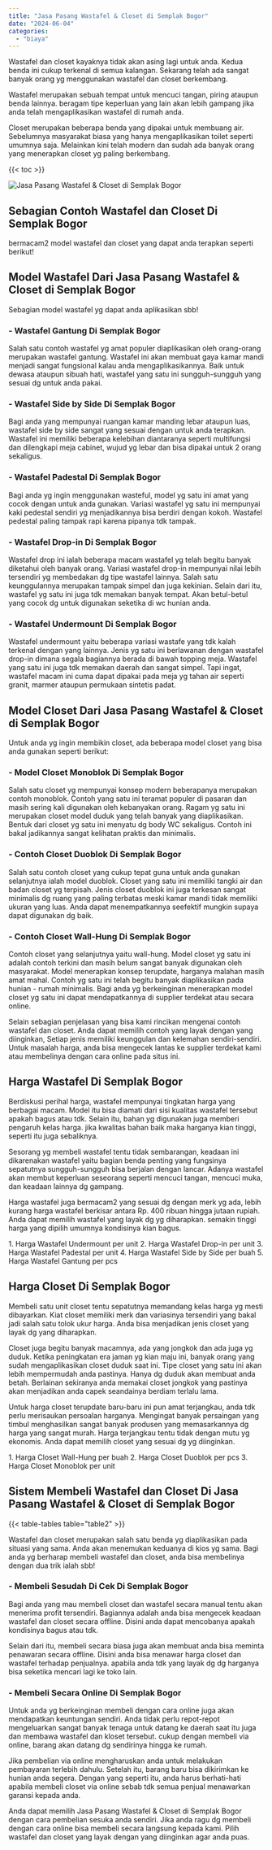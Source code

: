 ```yaml
---
title: "Jasa Pasang Wastafel & Closet di Semplak Bogor"
date: "2024-06-04"
categories: 
  - "biaya"
---
```


Wastafel dan closet kayaknya tidak akan asing lagi untuk anda. Kedua benda ini cukup terkenal di semua kalangan. Sekarang telah ada sangat banyak orang yg menggunakan wastafel dan closet berkembang.

Wastafel merupakan sebuah tempat untuk mencuci tangan, piring ataupun benda lainnya. beragam tipe keperluan yang lain akan lebih gampang jika anda telah mengaplikasikan wastafel di rumah anda.

Closet merupakan beberapa benda yang dipakai untuk membuang air. Sebelumnya masyarakat biasa yang hanya mengaplikasikan toilet seperti umumnya saja. Melainkan kini telah modern dan sudah ada banyak orang yang menerapkan closet yg paling berkembang.

{{< toc >}}

![Jasa Pasang Wastafel & Closet di Semplak Bogor](/images/wastafel-closet-murah23.png)

## Sebagian Contoh Wastafel dan Closet Di Semplak Bogor

bermacam2 model wastafel dan closet yang dapat anda terapkan seperti berikut!

## Model Wastafel Dari Jasa Pasang Wastafel & Closet di Semplak Bogor

Sebagian model wastafel yg dapat anda aplikasikan sbb!

### \- Wastafel Gantung Di Semplak Bogor

Salah satu contoh wastafel yg amat populer diaplikasikan oleh orang-orang merupakan wastafel gantung. Wastafel ini akan membuat gaya kamar mandi menjadi sangat fungsional kalau anda mengaplikasikannya. Baik untuk dewasa ataupun sibuah hati, wastafel yang satu ini sungguh-sungguh yang sesuai dg untuk anda pakai.

### \- Wastafel Side by Side Di Semplak Bogor

Bagi anda yang mempunyai ruangan kamar manding lebar ataupun luas, wastafel side by side sangat yang sesuai dengan untuk anda terapkan. Wastafel ini memiliki beberapa kelebihan diantaranya seperti multifungsi dan dilengkapi meja cabinet, wujud yg lebar dan bisa dipakai untuk 2 orang sekaligus.

### \- Wastafel Padestal Di Semplak Bogor

Bagi anda yg ingin menggunakan wasteful, model yg satu ini amat yang cocok dengan untuk anda gunakan. Variasi wastafel yg satu ini mempunyai kaki pedestal sendiri yg menjadikannya bisa berdiri dengan kokoh. Wastafel pedestal paling tampak rapi karena pipanya tdk tampak.

### \- Wastafel Drop-in Di Semplak Bogor

Wastafel drop ini ialah beberapa macam wastafel yg telah begitu banyak diketahui oleh banyak orang. Variasi wastafel drop-in mempunyai nilai lebih tersendiri yg membedakan dg tipe wastafel lainnya. Salah satu keunggulannya merupakan tampak simpel dan juga kekinian. Selain dari itu, wastafel yg satu ini juga tdk memakan banyak tempat. Akan betul-betul yang cocok dg untuk digunakan seketika di wc hunian anda.

### \- Wastafel Undermount Di Semplak Bogor

Wastafel undermount yaitu beberapa variasi wastafe yang tdk kalah terkenal dengan yang lainnya. Jenis yg satu ini berlawanan dengan wastafel drop-in dimana segala bagiannya berada di bawah topping meja. Wastafel yang satu ini juga tdk memakan daerah dan sangat simpel. Tapi ingat, wastafel macam ini cuma dapat dipakai pada meja yg tahan air seperti granit, marmer ataupun permukaan sintetis padat.

## Model Closet Dari Jasa Pasang Wastafel & Closet di Semplak Bogor

Untuk anda yg ingin membikin closet, ada beberapa model closet yang bisa anda gunakan seperti berikut:

### \- Model Closet Monoblok Di Semplak Bogor

Salah satu closet yg mempunyai konsep modern beberapanya merupakan contoh monoblok. Contoh yang satu ini teramat populer di pasaran dan masih sering kali digunakan oleh kebanyakan orang. Ragam yg satu ini merupakan closet model duduk yang telah banyak yang diaplikasikan. Bentuk dari closet yg satu ini menyatu dg body WC sekaligus. Contoh ini bakal jadikannya sangat kelihatan praktis dan minimalis.

### \- Contoh Closet Duoblok Di Semplak Bogor

Salah satu contoh closet yang cukup tepat guna untuk anda gunakan selanjutnya ialah model duoblok. Closet yang satu ini memiliki tangki air dan badan closet yg terpisah. Jenis closet duoblok ini juga terkesan sangat minimalis dg ruang yang paling terbatas meski kamar mandi tidak memiliki ukuran yang luas. Anda dapat menempatkannya seefektif mungkin supaya dapat digunakan dg baik.

### \- Contoh Closet Wall-Hung Di Semplak Bogor

Contoh closet yang selanjutnya yaitu wall-hung. Model closet yg satu ini adalah contoh terkini dan masih belum sangat banyak digunakan oleh masyarakat. Model menerapkan konsep terupdate, harganya malahan masih amat mahal. Contoh yg satu ini telah begitu banyak diaplikasikan pada hunian - rumah minimalis. Bagi anda yg berkeinginan menerapkan model closet yg satu ini dapat mendapatkannya di supplier terdekat atau secara online.

Selain sebagian penjelasan yang bisa kami rincikan mengenai contoh wastafel dan closet. Anda dapat memilih contoh yang layak dengan yang diinginkan, Setiap jenis memiliki keunggulan dan kelemahan sendiri-sendiri. Untuk masalah harga, anda bisa mengecek lantas ke supplier terdekat kami atau membelinya dengan cara online pada situs ini.

## Harga Wastafel Di Semplak Bogor

Berdiskusi perihal harga, wastafel mempunyai tingkatan harga yang berbagai macam. Model itu bisa diamati dari sisi kualitas wastafel tersebut apakah bagus atau tdk. Selain itu, bahan yg digunakan juga memberi pengaruh kelas harga. jika kwalitas bahan baik maka harganya kian tinggi, seperti itu juga sebaliknya.

Sesorang yg membeli wastafel tentu tidak sembarangan, keadaan ini dikarenakan wastafel yaitu bagian benda penting yang fungsinya sepatutnya sungguh-sungguh bisa berjalan dengan lancar. Adanya wastafel akan membut keperluan seseorang seperti mencuci tangan, mencuci muka, dan keadaan lainnya dg gampang.

Harga wastafel juga bermacam2 yang sesuai dg dengan merk yg ada, lebih kurang harga wastafel berkisar antara Rp. 400 ribuan hingga jutaan rupiah. Anda dapat memilih wastafel yang layak dg yg diharapkan. semakin tinggi harga yang dipilih umumnya kondisinya kian bagus.

1\. Harga Wastafel Undermount per unit 2. Harga Wastafel Drop-in per unit 3. Harga Wastafel Padestal per unit 4. Harga Wastafel Side by Side per buah 5. Harga Wastafel Gantung per pcs

## Harga Closet Di Semplak Bogor

Membeli satu unit closet tentu sepatutnya memandang kelas harga yg mesti dibayarkan. Kiat closet memiliki merk dan variasinya tersendiri yang bakal jadi salah satu tolok ukur harga. Anda bisa menjadikan jenis closet yang layak dg yang diharapkan.

Closet juga begitu banyak macamnya, ada yang jongkok dan ada juga yg duduk. Ketika peningkatan era jaman yg kian maju ini, banyak orang yang sudah mengaplikasikan closet duduk saat ini. Tipe closet yang satu ini akan lebih mempermudah anda pastinya. Hanya dg duduk akan membuat anda betah. Berlainan sekiranya anda memakai closet jongkok yang pastinya akan menjadikan anda capek seandainya berdiam terlalu lama.

Untuk harga closet terupdate baru-baru ini pun amat terjangkau, anda tdk perlu merisaukan persoalan harganya. Mengingat banyak persaingan yang timbul menghasilkan sangat banyak produsen yang memasarkannya dg harga yang sangat murah. Harga terjangkau tentu tidak dengan mutu yg ekonomis. Anda dapat memilih closet yang sesuai dg yg diinginkan.

1\. Harga Closet Wall-Hung per buah 2. Harga Closet Duoblok per pcs 3. Harga Closet Monoblok per unit

## Sistem Membeli Wastafel dan Closet Di Jasa Pasang Wastafel & Closet di Semplak Bogor

{{< table-tables table="table2" >}}

Wastafel dan closet merupakan salah satu benda yg diaplikasikan pada situasi yang sama. Anda akan menemukan keduanya di kios yg sama. Bagi anda yg berharap membeli wastafel dan closet, anda bisa membelinya dengan dua trik ialah sbb!

### \- Membeli Sesudah Di Cek Di Semplak Bogor

Bagi anda yang mau membeli closet dan wastafel secara manual tentu akan menerima profit tersendiri. Bagiannya adalah anda bisa mengecek keadaan wastafel dan closet secara offline. Disini anda dapat mencobanya apakah kondisinya bagus atau tdk.

Selain dari itu, membeli secara biasa juga akan membuat anda bisa meminta penawaran secara offline. Disini anda bisa menawar harga closet dan wastafel terhadap penjualnya. apabila anda tdk yang layak dg dg harganya bisa seketika mencari lagi ke toko lain.

### \- Membeli Secara Online Di Semplak Bogor

Untuk anda yg berkeinginan membeli dengan cara online juga akan mendapatkan keuntungan sendiri. Anda tidak perlu repot-repot mengeluarkan sangat banyak tenaga untuk datang ke daerah saat itu juga dan membawa wastafel dan kloset tersebut. cukup dengan membeli via online, barang akan datang dg sendirinya hingga ke rumah.

Jika pembelian via online mengharuskan anda untuk melakukan pembayaran terlebih dahulu. Setelah itu, barang baru bisa dikirimkan ke hunian anda segera. Dengan yang seperti itu, anda harus berhati-hati apabila membeli closet via online sebab tdk semua penjual menawarkan garansi kepada anda.

Anda dapat memilih Jasa Pasang Wastafel & Closet di Semplak Bogor dengan cara pembelian sesuka anda sendiri. Jika anda ragu dg membeli dengan cara online bisa membeli secara langsung kepada kami. Pilih wastafel dan closet yang layak dengan yang diinginkan agar anda puas.

